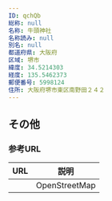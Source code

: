 ```yaml
---
ID: qchQb
総称: null
名称: 牛頭神社
名称読み: null
別名: null
都道府県: 大阪府
区域: 堺市
緯度: 34.5214303
経度: 135.5462373
郵便番号: 5998124
住所: 大阪府堺市東区南野田２４２
---
```


## その他

### 参考URL

| URL | 説明          |
| --- | ------------- |
|     | OpenStreetMap |
